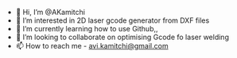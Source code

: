 - 👋 Hi, I’m @AKamitchi
- 👀 I’m interested in 2D laser gcode generator from DXF files 
- 🌱 I’m currently learning how to use Github,,
- 💞️ I’m looking to collaborate on optimising Gcode fo laser welding
- 📫 How to reach me - avi.kamitchi@gmail.com

<!---
AKamitchi/AKamitchi is a ✨ special ✨ repository because its `README.md` (this file) appears on your GitHub profile.
You can click the Preview link to take a look at your changes.
--->
